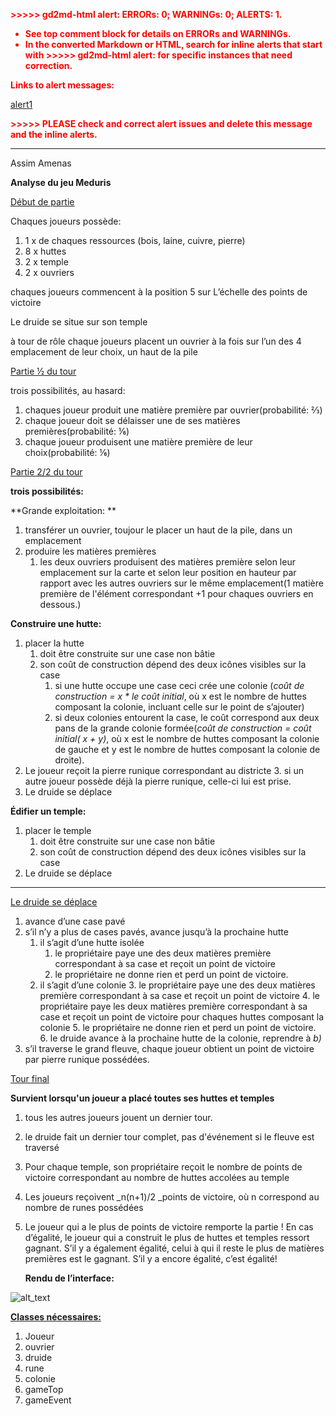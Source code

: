 <p style="color: red; font-weight: bold">>>>>>  gd2md-html alert:  ERRORs: 0; WARNINGs: 0; ALERTS: 1.</p>
<ul style="color: red; font-weight: bold"><li>See top comment block for details on ERRORs and WARNINGs. <li>In the converted Markdown or HTML, search for inline alerts that start with >>>>>  gd2md-html alert:  for specific instances that need correction.</ul>

<p style="color: red; font-weight: bold">Links to alert messages:</p><a href="#gdcalert1">alert1</a>

<p style="color: red; font-weight: bold">>>>>> PLEASE check and correct alert issues and delete this message and the inline alerts.<hr></p>


Assim Amenas

**Analyse du jeu Meduris**

<span style="text-decoration:underline;">Début de partie</span>

Chaques joueurs possède:



1. 1 x de chaques ressources (bois, laine, cuivre, pierre)
2. 8 x huttes
3. 2 x temple
4. 2 x ouvriers

chaques joueurs commencent à la position 5 sur L’échelle des points de victoire

Le druide se situe sur son temple

à tour de rôle chaque joueurs placent un ouvrier à la fois sur l’un des 4 emplacement de leur choix, un haut de la pile

<span style="text-decoration:underline;">Partie ½ du tour</span>

trois possibilités, au hasard:



1. chaques joueur produit une matière première par ouvrier(probabilité: ⅔)
2. chaque joueur doit se délaisser une de ses matières premières(probabilité: ⅙)
3. chaque joueur produisent une matière première de leur choix(probabilité: ⅙)

<span style="text-decoration:underline;">Partie 2/2 du tour</span>

**trois possibilités:**

**Grande exploitation: **



1. transférer un ouvrier, toujour le placer un haut de la pile, dans un emplacement
2. produire les matières premières
    1. les deux ouvriers produisent des matières première selon leur emplacement sur la carte et selon leur position en hauteur par rapport avec les autres ouvriers sur le même emplacement(1 matière première de l'élément correspondant +1 pour chaques ouvriers en dessous.)

**Construire une hutte:**



1. placer la hutte
    1. doit être construite sur une case non bâtie
    2. son coût de construction dépend des deux icônes visibles sur la case
        1. si une hutte occupe une case ceci crée une colonie (_coût de construction = x * le coût initial_, où x est le nombre de huttes composant la colonie, incluant celle sur le point de s’ajouter)
        2. si deux colonies entourent la case, le coût correspond aux deux pans de la grande colonie formée(_coût de construction = coût initial( x + y)_, où x est le nombre de huttes composant la colonie de gauche et y est le nombre de huttes composant la colonie de droite).
2. Le joueur reçoit la pierre runique correspondant au districte 
    3. si un autre joueur possède déjà la pierre runique, celle-ci lui est prise.
3. Le druide se déplace

**Édifier un temple:**



1. placer le temple
    1. doit être construite sur une case non bâtie
    2. son coût de construction dépend des deux icônes visibles sur la case
2. Le druide se déplace

**	**

<span style="text-decoration:underline;">Le druide se déplace</span>



1. avance d’une case pavé
2. s’il n’y a plus de cases pavés, avance jusqu’à la prochaine hutte
    1. il s’agit d’une hutte isolée
        1. le propriétaire paye une des deux matières première correspondant à sa case et reçoit un point de victoire
        2. le propriétaire ne donne rien et perd un point de victoire.
    2. il s’agit d’une colonie
        3. le propriétaire paye une des deux matières première correspondant à sa case et reçoit un point de victoire
        4. le propriétaire paye les deux matières première correspondant à sa case et reçoit un point de victoire pour chaques huttes composant la colonie
        5. le propriétaire ne donne rien et perd un point de victoire.
        6. le druide avance à la prochaine hutte de la colonie, reprendre à _b)_
3. s’il traverse le grand fleuve, chaque joueur obtient un point de victoire par pierre runique possédées.

<span style="text-decoration:underline;">Tour final</span>

**Survient lorsqu'un joueur a placé toutes ses huttes et temples**



1. tous les autres joueurs jouent un dernier tour.
2. le druide fait un dernier tour complet, pas d'événement si le fleuve est traversé
3. Pour chaque temple, son propriétaire reçoit le nombre de points de victoire correspondant au nombre de huttes accolées au temple
4. Les joueurs reçoivent _n(n+1)/2 _points de victoire, où n correspond au nombre de runes possédées
5. Le joueur qui a le plus de points de victoire remporte la partie ! En cas d’égalité, le joueur qui a construit le plus de huttes et temples ressort gagnant. S’il y a également égalité, celui à qui il reste le plus de matières premières est le gagnant. S’il y a encore égalité, c’est égalité!

    **Rendu de l’interface:**






![alt_text](https://raw.githubusercontent.com/Uniik/meduris/master/renduInt.PNG?token=AMCW6V6XWIG7X3DOXQMCOQC6K3UPO)


**<span style="text-decoration:underline;">Classes nécessaires:</span>**



1. Joueur
2. ouvrier
3. druide
4. rune
5. colonie
6. gameTop
7. gameEvent
